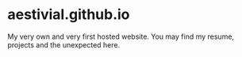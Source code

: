 # aestivial.github.io

My very own and very first hosted website. You may find my resume, projects and the unexpected here.
